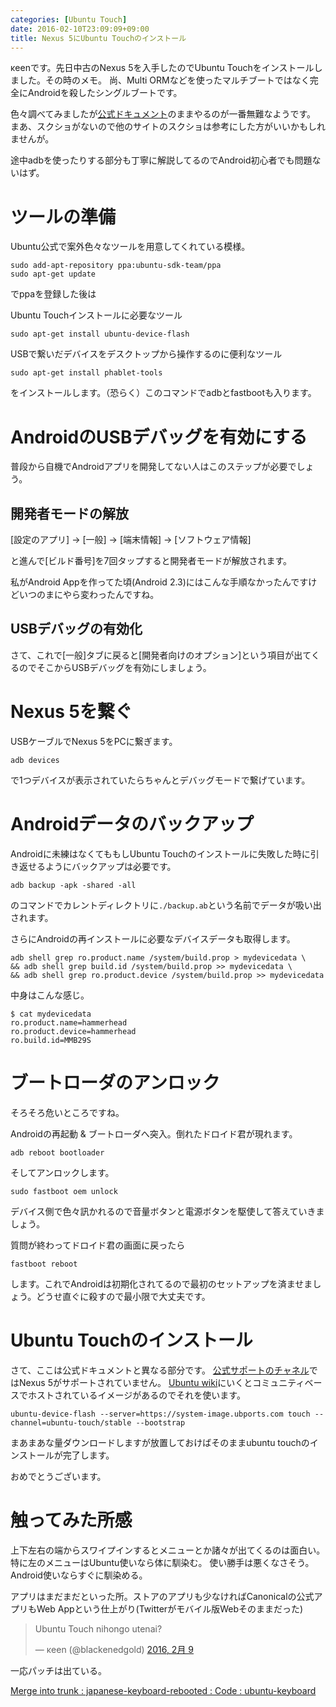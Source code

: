 ```yaml
---
categories: [Ubuntu Touch]
date: 2016-02-10T23:09:09+09:00
title: Nexus 5にUbuntu Touchのインストール
---
```


κeenです。先日中古のNexus 5を入手したのでUbuntu Touchをインストールしました。その時のメモ。
尚、Multi ORMなどを使ったマルチブートではなく完全にAndroidを殺したシングルブートです。
<!--more-->
色々調べてみましたが[公式ドキュメント](https://developer.ubuntu.com/en/start/ubuntu-for-devices/installing-ubuntu-for-devices/)のままやるのが一番無難なようです。
まあ、スクショがないので他のサイトのスクショは参考にした方がいいかもしれませんが。

途中adbを使ったりする部分も丁寧に解説してるのでAndroid初心者でも問題ないはず。


# ツールの準備
Ubuntu公式で案外色々なツールを用意してくれている模様。

```
sudo add-apt-repository ppa:ubuntu-sdk-team/ppa
sudo apt-get update
```

でppaを登録した後は

Ubuntu Touchインストールに必要なツール

```
sudo apt-get install ubuntu-device-flash
```

USBで繋いだデバイスをデスクトップから操作するのに便利なツール

```
sudo apt-get install phablet-tools
```

をインストールします。（恐らく）このコマンドでadbとfastbootも入ります。

# AndroidのUSBデバッグを有効にする

普段から自機でAndroidアプリを開発してない人はこのステップが必要でしょう。

## 開発者モードの解放

[設定のアプリ] → [一般] → [端末情報] → [ソフトウェア情報]

と進んで[ビルド番号]を7回タップすると開発者モードが解放されます。

私がAndroid Appを作ってた頃(Android 2.3)にはこんな手順なかったんですけどいつのまにやら変わったんですね。

## USBデバッグの有効化
さて、これで[一般]タブに戻ると[開発者向けのオプション]という項目が出てくるのでそこからUSBデバッグを有効にしましょう。

# Nexus 5を繋ぐ
USBケーブルでNexus 5をPCに繋ぎます。

```
adb devices
```

で1つデバイスが表示されていたらちゃんとデバッグモードで繋げています。

# Androidデータのバックアップ
Androidに未練はなくてももしUbuntu Touchのインストールに失敗した時に引き返せるようにバックアップは必要です。

```
adb backup -apk -shared -all
```

のコマンドでカレントディレクトリに`./backup.ab`という名前でデータが吸い出されます。

さらにAndroidの再インストールに必要なデバイスデータも取得します。

```
adb shell grep ro.product.name /system/build.prop > mydevicedata \
&& adb shell grep build.id /system/build.prop >> mydevicedata \
&& adb shell grep ro.product.device /system/build.prop >> mydevicedata
```

中身はこんな感じ。

```
$ cat mydevicedata
ro.product.name=hammerhead
ro.product.device=hammerhead
ro.build.id=MMB29S
```

# ブートローダのアンロック

そろそろ危いところですね。

Androidの再起動 & ブートローダへ突入。倒れたドロイド君が現れます。

```
adb reboot bootloader
```

そしてアンロックします。

```
sudo fastboot oem unlock
```

デバイス側で色々訊かれるので音量ボタンと電源ボタンを駆使して答えていきましょう。

質問が終わってドロイド君の画面に戻ったら

```
fastboot reboot
```

します。これでAndroidは初期化されてるので最初のセットアップを済ませましょう。どうせ直ぐに殺すので最小限で大丈夫です。

# Ubuntu Touchのインストール
さて、ここは公式ドキュメントと異なる部分です。
[公式サポートのチャネル](https://developer.ubuntu.com/en/start/ubuntu-for-devices/image-channels/)ではNexus 5がサポートされていません。
[Ubuntu wiki](https://wiki.ubuntu.com/touch/devices)にいくとコミュニティベースでホストされているイメージがあるのでそれを使います。

```
ubuntu-device-flash --server=https://system-image.ubports.com touch --channel=ubuntu-touch/stable --bootstrap
```

まあまあな量ダウンロードしますが放置しておけばそのままubuntu touchのインストールが完了します。

おめでとうございます。

# 触ってみた所感

上下左右の端からスワイプインするとメニューとか諸々が出てくるのは面白い。特に左のメニューはUbuntu使いなら体に馴染む。
使い勝手は悪くなさそう。Android使いならすぐに馴染める。

アプリはまだまだといった所。ストアのアプリも少なければCanonicalの公式アプリもWeb Appという仕上がり(Twitterがモバイル版Webそのままだった)


<blockquote class="twitter-tweet" data-lang="ja"><p lang="in" dir="ltr">Ubuntu Touch nihongo utenai?</p>&mdash; κeen (@blackenedgold) <a href="https://twitter.com/blackenedgold/status/696885260655570944">2016, 2月 9</a></blockquote>
<script async src="//platform.twitter.com/widgets.js" charset="utf-8"></script>

一応パッチは出ている。

[Merge into trunk : japanese-keyboard-rebooted : Code : ubuntu-keyboard](https://code.launchpad.net/%7Ecosmos-door/ubuntu-keyboard/japanese-keyboard-rebooted/+merge/268158)
